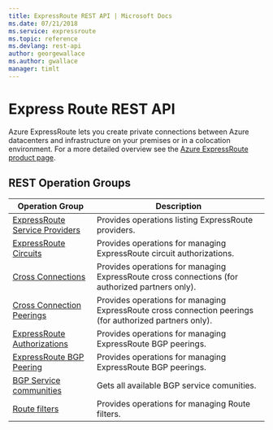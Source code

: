 ```yaml
---
title: ExpressRoute REST API | Microsoft Docs
ms.date: 07/21/2018
ms.service: expressroute
ms.topic: reference
ms.devlang: rest-api
author: georgewallace
ms.author: gwallace
manager: timlt
---
```


# Express Route REST API

Azure ExpressRoute lets you create private connections between Azure datacenters and infrastructure on your premises or in a colocation environment. For a more detailed overview see the [Azure ExpressRoute product page](https://azure.microsoft.com/services/expressroute). 

## REST Operation Groups

|Operation Group|Description|
|---|---|
|[ExpressRoute Service Providers](xref:management.azure.com.expressroute.expressrouteserviceproviders)    |Provides operations listing ExpressRoute providers.|
|[ExpressRoute Circuits](xref:management.azure.com.expressroute.expressroutecircuits)   | Provides operations for managing ExpressRoute circuit authorizations.|
|[Cross Connections](xref:management.azure.com.expressroute.expressroutecrossconnections) | Provides operations for managing ExpressRoute cross connections (for authorized partners only).|
|[Cross Connection Peerings](xref:management.azure.com.expressroute.expressroutecrossconnectionpeerings) | Provides operations for managing ExpressRoute cross connection peerings (for authorized partners only). |
|[ExpressRoute Authorizations](xref:management.azure.com.expressroute.expressroutecircuitauthorizations)  |Provides operations for managing ExpressRoute BGP peerings.|
|[ExpressRoute BGP Peering](xref:management.azure.com.expressroute.expressroutecircuitpeerings)  |Provides operations for managing ExpressRoute BGP peerings.|
|[BGP Service communities](xref:management.azure.com.expressroute.bgpservicecommunities)    |Gets all available BGP service comunities.|
|[Route filters](xref:management.azure.com.expressroute.routefilters)   |Provides operations for managing Route filters.|
